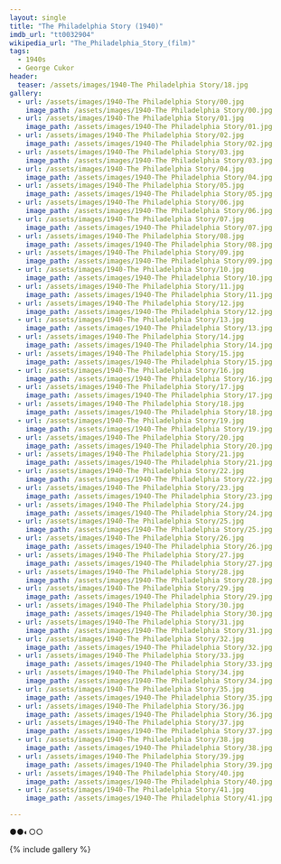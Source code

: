 ```yaml
---
layout: single
title: "The Philadelphia Story (1940)"
imdb_url: "tt0032904"
wikipedia_url: "The_Philadelphia_Story_(film)"
tags:
  - 1940s 
  - George Cukor
header:
  teaser: /assets/images/1940-The Philadelphia Story/18.jpg
gallery:
  - url: /assets/images/1940-The Philadelphia Story/00.jpg
    image_path: /assets/images/1940-The Philadelphia Story/00.jpg  
  - url: /assets/images/1940-The Philadelphia Story/01.jpg
    image_path: /assets/images/1940-The Philadelphia Story/01.jpg
  - url: /assets/images/1940-The Philadelphia Story/02.jpg
    image_path: /assets/images/1940-The Philadelphia Story/02.jpg
  - url: /assets/images/1940-The Philadelphia Story/03.jpg
    image_path: /assets/images/1940-The Philadelphia Story/03.jpg
  - url: /assets/images/1940-The Philadelphia Story/04.jpg
    image_path: /assets/images/1940-The Philadelphia Story/04.jpg
  - url: /assets/images/1940-The Philadelphia Story/05.jpg
    image_path: /assets/images/1940-The Philadelphia Story/05.jpg
  - url: /assets/images/1940-The Philadelphia Story/06.jpg
    image_path: /assets/images/1940-The Philadelphia Story/06.jpg
  - url: /assets/images/1940-The Philadelphia Story/07.jpg
    image_path: /assets/images/1940-The Philadelphia Story/07.jpg
  - url: /assets/images/1940-The Philadelphia Story/08.jpg
    image_path: /assets/images/1940-The Philadelphia Story/08.jpg
  - url: /assets/images/1940-The Philadelphia Story/09.jpg
    image_path: /assets/images/1940-The Philadelphia Story/09.jpg
  - url: /assets/images/1940-The Philadelphia Story/10.jpg
    image_path: /assets/images/1940-The Philadelphia Story/10.jpg
  - url: /assets/images/1940-The Philadelphia Story/11.jpg
    image_path: /assets/images/1940-The Philadelphia Story/11.jpg
  - url: /assets/images/1940-The Philadelphia Story/12.jpg
    image_path: /assets/images/1940-The Philadelphia Story/12.jpg
  - url: /assets/images/1940-The Philadelphia Story/13.jpg
    image_path: /assets/images/1940-The Philadelphia Story/13.jpg
  - url: /assets/images/1940-The Philadelphia Story/14.jpg
    image_path: /assets/images/1940-The Philadelphia Story/14.jpg
  - url: /assets/images/1940-The Philadelphia Story/15.jpg
    image_path: /assets/images/1940-The Philadelphia Story/15.jpg
  - url: /assets/images/1940-The Philadelphia Story/16.jpg
    image_path: /assets/images/1940-The Philadelphia Story/16.jpg
  - url: /assets/images/1940-The Philadelphia Story/17.jpg
    image_path: /assets/images/1940-The Philadelphia Story/17.jpg
  - url: /assets/images/1940-The Philadelphia Story/18.jpg
    image_path: /assets/images/1940-The Philadelphia Story/18.jpg
  - url: /assets/images/1940-The Philadelphia Story/19.jpg
    image_path: /assets/images/1940-The Philadelphia Story/19.jpg
  - url: /assets/images/1940-The Philadelphia Story/20.jpg
    image_path: /assets/images/1940-The Philadelphia Story/20.jpg
  - url: /assets/images/1940-The Philadelphia Story/21.jpg
    image_path: /assets/images/1940-The Philadelphia Story/21.jpg
  - url: /assets/images/1940-The Philadelphia Story/22.jpg
    image_path: /assets/images/1940-The Philadelphia Story/22.jpg
  - url: /assets/images/1940-The Philadelphia Story/23.jpg
    image_path: /assets/images/1940-The Philadelphia Story/23.jpg
  - url: /assets/images/1940-The Philadelphia Story/24.jpg
    image_path: /assets/images/1940-The Philadelphia Story/24.jpg
  - url: /assets/images/1940-The Philadelphia Story/25.jpg
    image_path: /assets/images/1940-The Philadelphia Story/25.jpg
  - url: /assets/images/1940-The Philadelphia Story/26.jpg
    image_path: /assets/images/1940-The Philadelphia Story/26.jpg
  - url: /assets/images/1940-The Philadelphia Story/27.jpg
    image_path: /assets/images/1940-The Philadelphia Story/27.jpg
  - url: /assets/images/1940-The Philadelphia Story/28.jpg
    image_path: /assets/images/1940-The Philadelphia Story/28.jpg
  - url: /assets/images/1940-The Philadelphia Story/29.jpg
    image_path: /assets/images/1940-The Philadelphia Story/29.jpg
  - url: /assets/images/1940-The Philadelphia Story/30.jpg
    image_path: /assets/images/1940-The Philadelphia Story/30.jpg
  - url: /assets/images/1940-The Philadelphia Story/31.jpg
    image_path: /assets/images/1940-The Philadelphia Story/31.jpg
  - url: /assets/images/1940-The Philadelphia Story/32.jpg
    image_path: /assets/images/1940-The Philadelphia Story/32.jpg
  - url: /assets/images/1940-The Philadelphia Story/33.jpg
    image_path: /assets/images/1940-The Philadelphia Story/33.jpg
  - url: /assets/images/1940-The Philadelphia Story/34.jpg
    image_path: /assets/images/1940-The Philadelphia Story/34.jpg
  - url: /assets/images/1940-The Philadelphia Story/35.jpg
    image_path: /assets/images/1940-The Philadelphia Story/35.jpg
  - url: /assets/images/1940-The Philadelphia Story/36.jpg
    image_path: /assets/images/1940-The Philadelphia Story/36.jpg
  - url: /assets/images/1940-The Philadelphia Story/37.jpg
    image_path: /assets/images/1940-The Philadelphia Story/37.jpg
  - url: /assets/images/1940-The Philadelphia Story/38.jpg
    image_path: /assets/images/1940-The Philadelphia Story/38.jpg
  - url: /assets/images/1940-The Philadelphia Story/39.jpg
    image_path: /assets/images/1940-The Philadelphia Story/39.jpg
  - url: /assets/images/1940-The Philadelphia Story/40.jpg
    image_path: /assets/images/1940-The Philadelphia Story/40.jpg
  - url: /assets/images/1940-The Philadelphia Story/41.jpg
    image_path: /assets/images/1940-The Philadelphia Story/41.jpg

---
```

●●◐○○

{% include gallery %}
